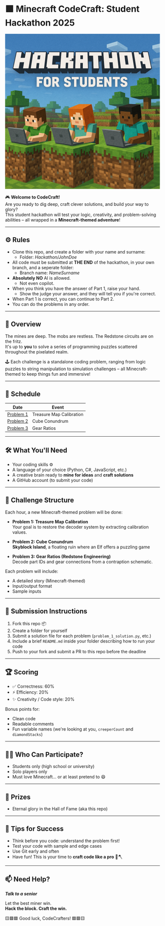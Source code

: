 # 🟩 Minecraft CodeCraft: Student Hackathon 2025

<img src="img/hackon.png" alt="Hackathon" width="850"/>

🎮 **Welcome to CodeCraft!**  
Are you ready to dig deep, craft clever solutions, and build your way to glory?  
This student hackathon will test your logic, creativity, and problem-solving abilities – all wrapped in a **Minecraft-themed adventure**!

---

## ⚙️ Rules
- Clone this repo, and create a folder with your name and surname:
  - Folder: *Hackathon/JohnDoe*
- All code must be submitted at **THE END** of the hackathon, in your own branch, and a seperate folder:
  - Branch name: *NameSurname*
- **Absolutely NO** AI is allowed.
  - Not even copilot.
- When you think you have the answer of Part 1, raise your hand.
  - Show the judge your answer, and they will tell you if you're correct.
- When Part 1 is correct, you can continue to Part 2.
- You can do the problems in any order.


---

## 🧱 Overview

The mines are deep. The mobs are restless. The Redstone circuits are on the fritz.  
It's up to **you** to solve a series of programming puzzles scattered throughout the pixelated realm.

🕹 Each challenge is a standalone coding problem, ranging from logic puzzles to string manipulation to simulation challenges – all Minecraft-themed to keep things fun and immersive!

---

## 📅 Schedule

| Date           | Event                     |
|----------------|---------------------------|
| [Problem 1](problem_1_minecraft_theme.md)      | Treasure Map Calibration  | 
| [Problem 2](problem_2_problem.md)      | Cube Conundrum            |
| [Problem 3](problem_3.md)      | Gear Ratios               |


---

## 🛠 What You'll Need

- Your coding skills ⚙️  
- A language of your choice (Python, C#, JavaScript, etc.)  
- A creative brain ready to **mine for ideas** and **craft solutions**  
- A GitHub account (to submit your code)

---

## 🧩 Challenge Structure

Each hour, a new Minecraft-themed problem will be done:

- **Problem 1: Treasure Map Calibration**  
  Your goal is to restore the decoder system by extracting calibration values.

- **Problem 2: Cube Conundrum**  
  **Skyblock Island**, a floating ruin where an Elf offers a puzzling game

- **Problem 3: Gear Ratios (Redstone Engineering)**  
  Decode part IDs and gear connections from a contraption schematic.

Each problem will include:
- A detailed story (Minecraft-themed)
- Input/output format
- Sample inputs

---

## 🧾 Submission Instructions

1. Fork this repo 📦  
2. Create a folder for yourself  
3. Submit a solution file for each problem (`problem_1_solution.py`, etc.)  
4. Include a brief `README.md` inside your folder describing how to run your code  
5. Push to your fork and submit a PR to this repo before the deadline

---

## 🏆 Scoring

- ✅ Correctness: 60%  
- ⚡️ Efficiency: 20%  
- ✨ Creativity / Code style: 20%  

Bonus points for:
- Clean code
- Readable comments
- Fun variable names (we're looking at you, `creeperCount` and `diamondStacks`)

---

## 🧑‍💻 Who Can Participate?

- Students only (high school or university)
- Solo players only
- Must love Minecraft… or at least pretend to 😄

---

## 🎁 Prizes

- Eternal glory in the Hall of Fame (aka this repo)

---

## 📣 Tips for Success

- Think before you code: understand the problem first!
- Test your code with sample and edge cases
- Use Git early and often
- Have fun! This is your time to **craft code like a pro** 🧠🪓

---

## 📫 Need Help?
***Talk to a senior***

Let the best miner win.  
**Hack the block. Craft the win.**

🟨🟩🟦 Good luck, CodeCrafters! 🟦🟩🟨
